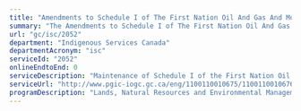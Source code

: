 ```yaml
---
title: "Amendments to Schedule I of The First Nation Oil And Gas And Moneys Management Act"
summary: "The Amendments to Schedule I of The First Nation Oil And Gas And Moneys Management Act service from Indigenous Services Canada is not available end-to-end online, according to the GC Service Inventory."
url: "gc/isc/2052"
department: "Indigenous Services Canada"
departmentAcronym: "isc"
serviceId: "2052"
onlineEndtoEnd: 0
serviceDescription: "Maintenance of Schedule I of the First Nation Oil and Gas Moneys Management Act"
serviceUrl: "http://www.pgic-iogc.gc.ca/eng/1100110010675/1100110010676"
programDescription: "Lands, Natural Resources and Environmental Management"
---
```

